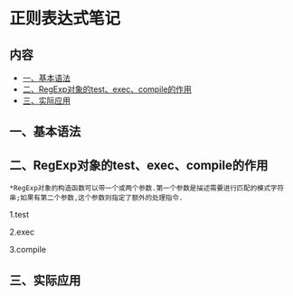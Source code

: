 # 正则表达式笔记

## 内容
* [一、基本语法](#dev-baseinfo)
* [二、RegExp对象的test、exec、compile的作用](#dev-regexp)
* [三、实际应用](#dev-apply)

<a name="dev-baseinfo"></a>
## 一、基本语法


<a name="dev-regexp"></a>
## 二、RegExp对象的test、exec、compile的作用
    *RegExp对象的构造函数可以带一个或两个参数.第一个参数是描述需要进行匹配的模式字符串;如果有第二个参数,这个参数则指定了额外的处理指令.
1.test

2.exec

3.compile

<a name="dev-apply"></a>
## 三、实际应用


